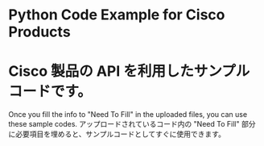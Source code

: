 # Python Code Example for Cisco Products
# Cisco 製品の API を利用したサンプルコードです。

Once you fill the info to "Need To Fill" in the uploaded files, you can use these sample codes.
アップロードされているコード内の "Need To Fill" 部分に必要項目を埋めると、サンプルコードとしてすぐに使用できます。
